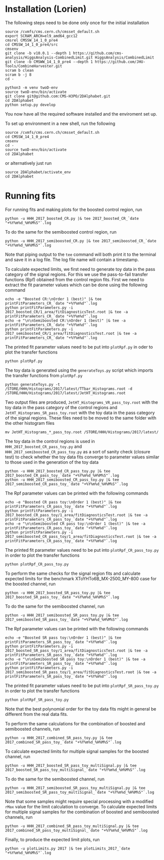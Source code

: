 # Installation (Lorien)

The following steps need to be done only once for the initial installation
```
source /cvmfs/cms.cern.ch/cmsset_default.sh
export SCRAM_ARCH=el9_amd64_gcc12
cmsrel CMSSW_14_1_0_pre4
cd CMSSW_14_1_0_pre4/src
cmsenv
git clone -b v10.0.1 --depth 1 https://github.com/cms-analysis/HiggsAnalysis-CombinedLimit.git HiggsAnalysis/CombinedLimit
git clone -b CMSWW_14_1_0_pre4 --depth 1 https://github.com/JHU-Tools/CombineHarvester.git
scram b clean
scram b -j 8
cd -

python3 -m venv twoD-env
source twoD-env/bin/activate
git clone git@github.com:CMS-H3PO/2DAlphabet.git
cd 2DAlphabet
python setup.py develop
```
You now have all the required software installed and the enviroment set up.

To set up environment in a new shell, run the following
```
source /cvmfs/cms.cern.ch/cmsset_default.sh
cd CMSSW_14_1_0_pre4
cmsenv
cd -
source twoD-env/bin/activate
cd 2DAlphabet
```
or alternatively just run
```
source 2DAlphabet/activate_env
cd 2DAlphabet
```

# Running fits

For running fits and making plots for the boosted control region, run
```
python -u HHH_2017_boosted_CR.py |& tee 2017_boosted_CR_`date "+%Y%m%d_%H%M%S"`.log
```
To do the same for the semiboosted control region, run
```
python -u HHH_2017_semiboosted_CR.py |& tee 2017_semiboosted_CR_`date "+%Y%m%d_%H%M%S"`.log
```
Note that piping output to the `tee` command will both print it to the terminal and save it in a log file. The log file name will contain a timestamp.

To calculate expected limits, we first need to generate toy data in the pass category of the signal regions. For this we use the pass-to-fail transfer functions (Rpf) obtained from the control region fits. First we need to extract the fit parameter values which can be done using the following command
```
echo -e "Boosted CR:\nOrder 1 (best)" |& tee printFitParameters_CR_`date "+%Y%m%d"`.log
python printFitParameters.py -i 2017_boosted_CR/1_area/fitDiagnosticsTest.root |& tee -a printFitParameters_CR_`date "+%Y%m%d"`.log
echo -e "\n\nSemiboosted CR:\nOrder 1 (best)" |& tee -a printFitParameters_CR_`date "+%Y%m%d"`.log
python printFitParameters.py -i 2017_semiboosted_CR/1_area/fitDiagnosticsTest.root |& tee -a printFitParameters_CR_`date "+%Y%m%d"`.log
```
The printed fit parameter values need to be put into `plotRpf.py` in oder to plot the transfer functions
```
python plotRpf.py
```
The toy data is generated using the `generateToys.py` script which imports the transfer functions from `plotRpf.py`
```
python generateToys.py -t /STORE/HHH/Histograms/2017/latest/TTbar_Histograms.root -d /STORE/HHH/Histograms/2017/latest/JetHT_Histograms.root
```
Two output files are produced, `JetHT_Histograms_VR_pass_toy.root` with the toy data in the pass category of the control regions and `JetHT_Histograms_SR_pass_toy.root` with the toy data in the pass category of the signal regions. These files need to be moved to the same folder with the other histogram files
```
mv JetHT_Histograms_*_pass_toy.root /STORE/HHH/Histograms/2017/latest/
```
The toy data in the control regions is used in `HHH_2017_boosted_CR_pass_toy.py` and `HHH_2017_semiboosted_CR_pass_toy.py` as a sort of sanity check (closure test) to check whether the toy data fits converge to parameter values similar to those used in the generation of the toy data
```
python -u HHH_2017_boosted_CR_pass_toy.py |& tee 2017_boosted_CR_pass_toy_`date "+%Y%m%d_%H%M%S"`.log
python -u HHH_2017_semiboosted_CR_pass_toy.py |& tee 2017_semiboosted_CR_pass_toy_`date "+%Y%m%d_%H%M%S"`.log
```
The Rpf parameter values can be printed with the following commands
```
echo -e "Boosted CR pass toy:\nOrder 1 (best)" |& tee printFitParameters_CR_pass_toy_`date "+%Y%m%d"`.log
python printFitParameters.py -i 2017_boosted_CR_pass_toy/1_area/fitDiagnosticsTest.root |& tee -a printFitParameters_CR_pass_toy_`date "+%Y%m%d"`.log
echo -e "\n\nSemiboosted CR pass toy:\nOrder 1 (best)" |& tee -a printFitParameters_CR_pass_toy_`date "+%Y%m%d"`.log
python printFitParameters.py -i 2017_semiboosted_CR_pass_toy/1_area/fitDiagnosticsTest.root |& tee -a printFitParameters_CR_pass_toy_`date "+%Y%m%d"`.log
```
The printed fit parameter values need to be put into `plotRpf_CR_pass_toy.py` in order to plot the transfer functions
```
python plotRpf_CR_pass_toy.py
```

To perform the same checks for the signal region fits and calculate expected limits for the benchmark XToYHTo6B_MX-2500_MY-800 case for the boosted channel, run
```
python -u HHH_2017_boosted_SR_pass_toy.py |& tee 2017_boosted_SR_pass_toy_`date "+%Y%m%d_%H%M%S"`.log
```
To do the same for the semiboosted channel, run
```
python -u HHH_2017_semiboosted_SR_pass_toy.py |& tee 2017_semiboosted_SR_pass_toy_`date "+%Y%m%d_%H%M%S"`.log
```
The Rpf parameter values can be printed with the following commands
```
echo -e "Boosted SR pass toy:\nOrder 1 (best)" |& tee printFitParameters_SR_pass_toy_`date "+%Y%m%d"`.log
python printFitParameters.py -i 2017_boosted_SR_pass_toy/1_area/fitDiagnosticsTest.root |& tee -a printFitParameters_SR_pass_toy_`date "+%Y%m%d"`.log
echo -e "\n\nSemiboosted SR pass toy:\nOrder 1 (best)" |& tee -a printFitParameters_SR_pass_toy_`date "+%Y%m%d"`.log
python printFitParameters.py -i 2017_semiboosted_SR_pass_toy/1_area/fitDiagnosticsTest.root |& tee -a printFitParameters_SR_pass_toy_`date "+%Y%m%d"`.log
```
The printed fit parameter values need to be put into `plotRpf_SR_pass_toy.py` in order to plot the transfer functions
```
python plotRpf_SR_pass_toy.py
```
Note that the best polynomial order for the toy data fits might in general be different from the real data fits.

To perform the same calculations for the combination of boosted and semiboosted channels, run
```
python -u HHH_2017_combined_SR_pass_toy.py |& tee 2017_combined_SR_pass_toy_`date "+%Y%m%d_%H%M%S"`.log
```
To calculate expected limits for multiple signal samples for the boosted channel, run
```
python -u HHH_2017_boosted_SR_pass_toy_multiSignal.py |& tee 2017_boosted_SR_pass_toy_multiSignal_`date "+%Y%m%d_%H%M%S"`.log
```
To do the same for the semiboosted channel, run
```
python -u HHH_2017_semiboosted_SR_pass_toy_multiSignal.py |& tee 2017_semiboosted_SR_pass_toy_multiSignal_`date "+%Y%m%d_%H%M%S"`.log
```
Note that some samples might require special processing with a modified `rMax` value for the limit calculation to converge. To calculate expected limits for multiple signal samples for the combination of boosted and semiboosted channels, run
```
python -u HHH_2017_combined_SR_pass_toy_multiSignal.py |& tee 2017_combined_SR_pass_toy_multiSignal_`date "+%Y%m%d_%H%M%S"`.log
```
Finally, to produce the expected limit plots, run
```
python -u plotLimits.py 2017 |& tee plotLimits_2017_`date "+%Y%m%d_%H%M%S"`.log
```

